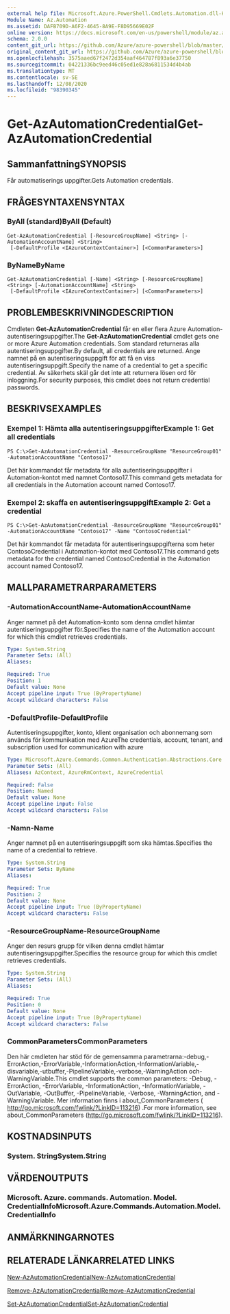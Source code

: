 ```yaml
---
external help file: Microsoft.Azure.PowerShell.Cmdlets.Automation.dll-Help.xml
Module Name: Az.Automation
ms.assetid: DAFB709D-A6F2-4645-8A9E-F8D95669E02F
online version: https://docs.microsoft.com/en-us/powershell/module/az.automation/get-azautomationcredential
schema: 2.0.0
content_git_url: https://github.com/Azure/azure-powershell/blob/master/src/Automation/Automation/help/Get-AzAutomationCredential.md
original_content_git_url: https://github.com/Azure/azure-powershell/blob/master/src/Automation/Automation/help/Get-AzAutomationCredential.md
ms.openlocfilehash: 3575aaed67f2472d354aaf464787f893a6e37750
ms.sourcegitcommit: 04221336bc9eed46c05ed1e828a6811534d4b4ab
ms.translationtype: MT
ms.contentlocale: sv-SE
ms.lasthandoff: 12/08/2020
ms.locfileid: "98390345"
---
```

# <span data-ttu-id="3c07a-101">Get-AzAutomationCredential</span><span class="sxs-lookup"><span data-stu-id="3c07a-101">Get-AzAutomationCredential</span></span>

## <span data-ttu-id="3c07a-102">Sammanfattning</span><span class="sxs-lookup"><span data-stu-id="3c07a-102">SYNOPSIS</span></span>
<span data-ttu-id="3c07a-103">Får automatiserings uppgifter.</span><span class="sxs-lookup"><span data-stu-id="3c07a-103">Gets Automation credentials.</span></span>

## <span data-ttu-id="3c07a-104">FRÅGESYNTAXEN</span><span class="sxs-lookup"><span data-stu-id="3c07a-104">SYNTAX</span></span>

### <span data-ttu-id="3c07a-105">ByAll (standard)</span><span class="sxs-lookup"><span data-stu-id="3c07a-105">ByAll (Default)</span></span>
```
Get-AzAutomationCredential [-ResourceGroupName] <String> [-AutomationAccountName] <String>
 [-DefaultProfile <IAzureContextContainer>] [<CommonParameters>]
```

### <span data-ttu-id="3c07a-106">ByName</span><span class="sxs-lookup"><span data-stu-id="3c07a-106">ByName</span></span>
```
Get-AzAutomationCredential [-Name] <String> [-ResourceGroupName] <String> [-AutomationAccountName] <String>
 [-DefaultProfile <IAzureContextContainer>] [<CommonParameters>]
```

## <span data-ttu-id="3c07a-107">PROBLEMBESKRIVNING</span><span class="sxs-lookup"><span data-stu-id="3c07a-107">DESCRIPTION</span></span>
<span data-ttu-id="3c07a-108">Cmdleten **Get-AzAutomationCredential** får en eller flera Azure Automation-autentiseringsuppgifter.</span><span class="sxs-lookup"><span data-stu-id="3c07a-108">The **Get-AzAutomationCredential** cmdlet gets one or more Azure Automation credentials.</span></span>
<span data-ttu-id="3c07a-109">Som standard returneras alla autentiseringsuppgifter.</span><span class="sxs-lookup"><span data-stu-id="3c07a-109">By default, all credentials are returned.</span></span>
<span data-ttu-id="3c07a-110">Ange namnet på en autentiseringsuppgift för att få en viss autentiseringsuppgift.</span><span class="sxs-lookup"><span data-stu-id="3c07a-110">Specify the name of a credential to get a specific credential.</span></span>
<span data-ttu-id="3c07a-111">Av säkerhets skäl går det inte att returnera lösen ord för inloggning.</span><span class="sxs-lookup"><span data-stu-id="3c07a-111">For security purposes, this cmdlet does not return credential passwords.</span></span>

## <span data-ttu-id="3c07a-112">BESKRIVS</span><span class="sxs-lookup"><span data-stu-id="3c07a-112">EXAMPLES</span></span>

### <span data-ttu-id="3c07a-113">Exempel 1: Hämta alla autentiseringsuppgifter</span><span class="sxs-lookup"><span data-stu-id="3c07a-113">Example 1: Get all credentials</span></span>
```
PS C:\>Get-AzAutomationCredential -ResourceGroupName "ResourceGroup01" -AutomationAccountName "Contoso17"
```

<span data-ttu-id="3c07a-114">Det här kommandot får metadata för alla autentiseringsuppgifter i Automation-kontot med namnet Contoso17.</span><span class="sxs-lookup"><span data-stu-id="3c07a-114">This command gets metadata for all credentials in the Automation account named Contoso17.</span></span>

### <span data-ttu-id="3c07a-115">Exempel 2: skaffa en autentiseringsuppgift</span><span class="sxs-lookup"><span data-stu-id="3c07a-115">Example 2: Get a credential</span></span>
```
PS C:\>Get-AzAutomationCredential -ResourceGroupName "ResourceGroup01" -AutomationAccountName "Contoso17" -Name "ContosoCredential"
```

<span data-ttu-id="3c07a-116">Det här kommandot får metadata för autentiseringsuppgifterna som heter ContosoCredential i Automation-kontot med Contoso17.</span><span class="sxs-lookup"><span data-stu-id="3c07a-116">This command gets metadata for the credential named ContosoCredential in the Automation account named Contoso17.</span></span>

## <span data-ttu-id="3c07a-117">MALLPARAMETRAR</span><span class="sxs-lookup"><span data-stu-id="3c07a-117">PARAMETERS</span></span>

### <span data-ttu-id="3c07a-118">-AutomationAccountName</span><span class="sxs-lookup"><span data-stu-id="3c07a-118">-AutomationAccountName</span></span>
<span data-ttu-id="3c07a-119">Anger namnet på det Automation-konto som denna cmdlet hämtar autentiseringsuppgifter för.</span><span class="sxs-lookup"><span data-stu-id="3c07a-119">Specifies the name of the Automation account for which this cmdlet retrieves credentials.</span></span>

```yaml
Type: System.String
Parameter Sets: (All)
Aliases:

Required: True
Position: 1
Default value: None
Accept pipeline input: True (ByPropertyName)
Accept wildcard characters: False
```

### <span data-ttu-id="3c07a-120">-DefaultProfile</span><span class="sxs-lookup"><span data-stu-id="3c07a-120">-DefaultProfile</span></span>
<span data-ttu-id="3c07a-121">Autentiseringsuppgifter, konto, klient organisation och abonnemang som används för kommunikation med Azure</span><span class="sxs-lookup"><span data-stu-id="3c07a-121">The credentials, account, tenant, and subscription used for communication with azure</span></span>

```yaml
Type: Microsoft.Azure.Commands.Common.Authentication.Abstractions.Core.IAzureContextContainer
Parameter Sets: (All)
Aliases: AzContext, AzureRmContext, AzureCredential

Required: False
Position: Named
Default value: None
Accept pipeline input: False
Accept wildcard characters: False
```

### <span data-ttu-id="3c07a-122">-Namn</span><span class="sxs-lookup"><span data-stu-id="3c07a-122">-Name</span></span>
<span data-ttu-id="3c07a-123">Anger namnet på en autentiseringsuppgift som ska hämtas.</span><span class="sxs-lookup"><span data-stu-id="3c07a-123">Specifies the name of a credential to retrieve.</span></span>

```yaml
Type: System.String
Parameter Sets: ByName
Aliases:

Required: True
Position: 2
Default value: None
Accept pipeline input: True (ByPropertyName)
Accept wildcard characters: False
```

### <span data-ttu-id="3c07a-124">-ResourceGroupName</span><span class="sxs-lookup"><span data-stu-id="3c07a-124">-ResourceGroupName</span></span>
<span data-ttu-id="3c07a-125">Anger den resurs grupp för vilken denna cmdlet hämtar autentiseringsuppgifter.</span><span class="sxs-lookup"><span data-stu-id="3c07a-125">Specifies the resource group for which this cmdlet retrieves credentials.</span></span>

```yaml
Type: System.String
Parameter Sets: (All)
Aliases:

Required: True
Position: 0
Default value: None
Accept pipeline input: True (ByPropertyName)
Accept wildcard characters: False
```

### <span data-ttu-id="3c07a-126">CommonParameters</span><span class="sxs-lookup"><span data-stu-id="3c07a-126">CommonParameters</span></span>
<span data-ttu-id="3c07a-127">Den här cmdleten har stöd för de gemensamma parametrarna:-debug,-ErrorAction,-ErrorVariable,-InformationAction,-InformationVariable,-disvariable,-utbuffer,-PipelineVariable,-verbose,-WarningAction och-WarningVariable.</span><span class="sxs-lookup"><span data-stu-id="3c07a-127">This cmdlet supports the common parameters: -Debug, -ErrorAction, -ErrorVariable, -InformationAction, -InformationVariable, -OutVariable, -OutBuffer, -PipelineVariable, -Verbose, -WarningAction, and -WarningVariable.</span></span> <span data-ttu-id="3c07a-128">Mer information finns i about_CommonParameters ( http://go.microsoft.com/fwlink/?LinkID=113216) .</span><span class="sxs-lookup"><span data-stu-id="3c07a-128">For more information, see about_CommonParameters (http://go.microsoft.com/fwlink/?LinkID=113216).</span></span>

## <span data-ttu-id="3c07a-129">KOSTNADS</span><span class="sxs-lookup"><span data-stu-id="3c07a-129">INPUTS</span></span>

### <span data-ttu-id="3c07a-130">System. String</span><span class="sxs-lookup"><span data-stu-id="3c07a-130">System.String</span></span>

## <span data-ttu-id="3c07a-131">VÄRDEN</span><span class="sxs-lookup"><span data-stu-id="3c07a-131">OUTPUTS</span></span>

### <span data-ttu-id="3c07a-132">Microsoft. Azure. commands. Automation. Model. CredentialInfo</span><span class="sxs-lookup"><span data-stu-id="3c07a-132">Microsoft.Azure.Commands.Automation.Model.CredentialInfo</span></span>

## <span data-ttu-id="3c07a-133">ANMÄRKNINGAR</span><span class="sxs-lookup"><span data-stu-id="3c07a-133">NOTES</span></span>

## <span data-ttu-id="3c07a-134">RELATERADE LÄNKAR</span><span class="sxs-lookup"><span data-stu-id="3c07a-134">RELATED LINKS</span></span>

[<span data-ttu-id="3c07a-135">New-AzAutomationCredential</span><span class="sxs-lookup"><span data-stu-id="3c07a-135">New-AzAutomationCredential</span></span>](./New-AzAutomationCredential.md)

[<span data-ttu-id="3c07a-136">Remove-AzAutomationCredential</span><span class="sxs-lookup"><span data-stu-id="3c07a-136">Remove-AzAutomationCredential</span></span>](./Remove-AzAutomationCredential.md)

[<span data-ttu-id="3c07a-137">Set-AzAutomationCredential</span><span class="sxs-lookup"><span data-stu-id="3c07a-137">Set-AzAutomationCredential</span></span>](./Set-AzAutomationCredential.md)


